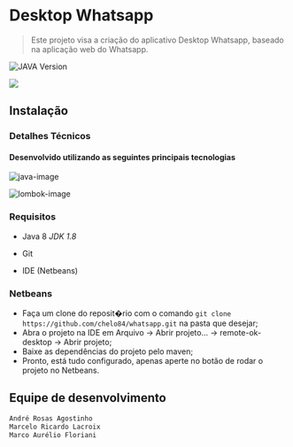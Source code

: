 # Desktop Whatsapp
> Este projeto visa a criação do aplicativo Desktop Whatsapp, baseado na aplicação web do Whatsapp.

![JAVA Version][java-image]



![](../header.png)

## Instalação

### Detalhes Técnicos
#### Desenvolvido utilizando as seguintes principais tecnologias

![java-image]
 
![lombok-image]
 


### Requisitos

* Java 8 *JDK 1.8*

* Git

* IDE (Netbeans)

### Netbeans

* Faça um clone do reposit�rio com o comando `git clone https://github.com/chelo84/whatsapp.git` 
 na pasta que desejar;
* Abra o projeto na IDE em Arquivo -> Abrir projeto... -> remote-ok-desktop -> Abrir projeto;
* Baixe as dependências do projeto pelo maven;
* Pronto, está tudo configurado, apenas aperte no botão de rodar o projeto no Netbeans.

## Equipe de desenvolvimento

```sh
André Rosas Agostinho
Marcelo Ricardo Lacroix
Marco Aurélio Floriani
```



[java-image]: https://img.shields.io/badge/java-8.0-orange.svg
[lombok-image]: https://img.shields.io/badge/Lombok--brightgreen.svg
[jackson-image]: https://img.shields.io/badge/Jackson-2.9.8-lightblue.svg